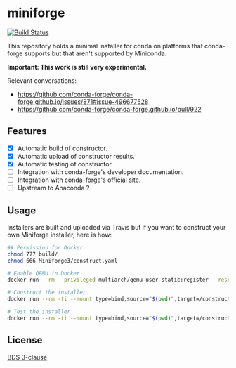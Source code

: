 # miniforge
[![Build Status](https://travis-ci.org/conda-forge/miniforge.svg?branch=master)](https://travis-ci.org/conda-forge/miniforge)

This repository holds a minimal installer for conda on platforms that conda-forge supports but that aren't supported by Miniconda.

**Important: This work is still very experimental.**

Relevant conversations:

- https://github.com/conda-forge/conda-forge.github.io/issues/871#issue-496677528
- https://github.com/conda-forge/conda-forge.github.io/pull/922

## Features

- [X] Automatic build of constructor.
- [X] Automatic upload of constructor results.
- [X] Automatic testing of constructor.
- [ ] Integration with conda-forge's developer documentation.
- [ ] Integration with conda-forge's official site.
- [ ] Upstream to Anaconda ?

## Usage

Installers are built and uploaded via Travis but if you want to construct your own Miniforge installer, here is how:

```bash
## Permission for Docker
chmod 777 build/
chmod 666 Miniforge3/construct.yaml

# Enable QEMU in Docker
docker run --rm --privileged multiarch/qemu-user-static:register --reset --credential yes

# Construct the installer
docker run --rm -ti --mount type=bind,source="$(pwd)",target=/construct condaforge/linux-anvil-aarch64 /construct/build.sh

# Test the installer
docker run --rm -ti --mount type=bind,source="$(pwd)",target=/construct condaforge/linux-anvil-aarch64 /construct/test.sh
```

## License

[BDS 3-clause](./LICENSE)
